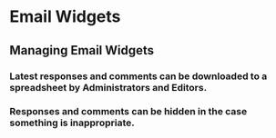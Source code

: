 # Email Widgets

## Managing Email Widgets

### Latest responses and comments can be downloaded to a spreadsheet by Administrators and Editors.
<div id="gv-latest-responses"></div>

### Responses and comments can be hidden in the case something is inappropriate.
<div id="gv-responses-and-comments"></div>
